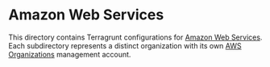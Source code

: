 # Amazon Web Services

This directory contains Terragrunt configurations for [Amazon Web Services][aws].
Each subdirectory represents a distinct organization with its own
[AWS Organizations][organizations] management account.

[//]: # (TODO: link to examples)
<!--
To create a new organization configuration subdirectory, take a look a the
available [examples][examples].
-->

[aws]: https://aws.amazon.com/
[organizations]: https://aws.amazon.com/organizations/
<!-- [examples]: ../examples/aws/README.md -->
